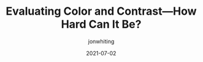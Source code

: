 ---
author: jonwhiting
date: 2021-07-02
layout: post.njk
publisher: webaim
tags:
  - article
  - accessibility
  - colors
  - contrast
target_url: https://webaim.org/blog/contrast-how-hard-can-it-be/
title: Evaluating Color and Contrast—How Hard Can It Be?
---